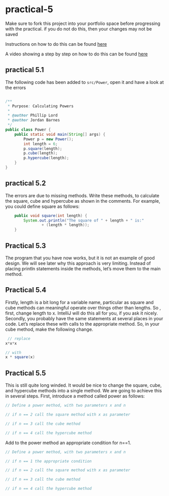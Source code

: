 # practical-5

Make sure to fork this project into your portfolio space before progressing 
with the practical. if you do not do this, then your changes may not be saved

Instructions on how to do this can be found [here](https://ncl.instructure.com/courses/24644/pages/forking-or-cloning-a-project?module_item_id=1228552)

A video showing a step by step on how to do this can be found [here](https://web.microsoftstream.com/video/4ecb0839-6fd9-48bc-b563-3ab2122ef011)

## practical 5.1

The following code has been added to `src/Power`, open it and have a look at
 the errors

```java

/**
 * Purpose: Calculating Powers
 *
 * @author Phillip Lord
 * @author Jordan Barnes
 */
public class Power {
    public static void main(String[] args) {
        Power p = new Power();
        int length = 6;
        p.square(length);
        p.cube(length);
        p.hypercube(length);
    }
}

```

## practical 5.2

The errors are due to missing methods. Write these methods, to calculate the square, cube and hypercube as shown in the comments. For example, you could define square
as follows:

```java
    public void square(int length) {
        System.out.println("The square of " + length + " is:"
                + (length * length));
    }
```

## Practical 5.3

The program that you have now works, but it is not an example of good design. We will see later why this approach is very
limiting. Instead of placing println statements inside the methods, let’s move them to the main method.

## Practical 5.4

Firstly, length is a bit long for a variable name, particular as square and
 cube methods can meaningful operate over things other than lengths. So
 , first, change length to x. IntelliJ will do this all for you, if you ask
  it nicely. Secondly, you probably have the same statements at several
   places in your code. Let’s replace these with calls to the appropriate
method. So, in your cube method, make the following change.

```java
 // replace
x*x*x

// with
x * square(x)
```

## Practical 5.5

This is still quite long winded. It would be nice to change the square, cube, and hypercube methods into a single method.
We are going to achieve this in several steps. First, introduce a method called power as follows:

```java
// Define a power method, with two parameters x and n

// if n == 2 call the square method with x as parameter

// if n == 3 call the cube method

// if n == 4 call the hypercube method
```

Add to the power method an appropriate condition for n==1.

```java
// Define a power method, with two parameters x and n

// if n == 1 the appropriate condition

// if n == 2 call the square method with x as parameter

// if n == 3 call the cube method

// if n == 4 call the hypercube method
```